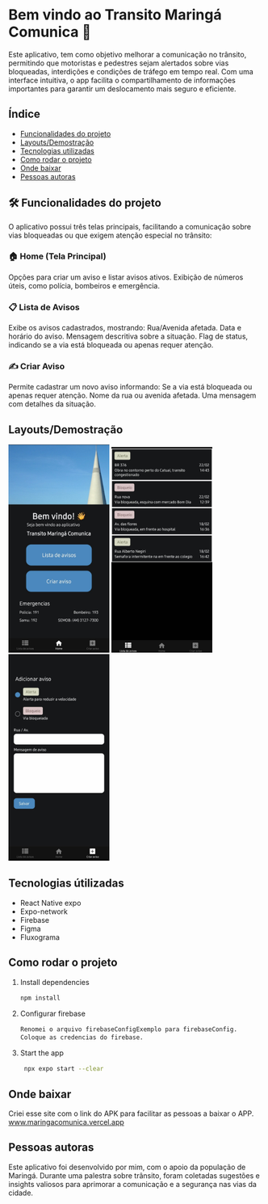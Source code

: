 # Bem vindo ao Transito Maringá Comunica 👋

Este aplicativo, tem como objetivo melhorar a comunicação no trânsito, permitindo que motoristas e pedestres sejam alertados sobre vias bloqueadas, interdições e condições de tráfego em tempo real. Com uma interface intuitiva, o app facilita o compartilhamento de informações importantes para garantir um deslocamento mais seguro e eficiente.

## Índice

- [Funcionalidades do projeto](#funcionalidades)
- [Layouts/Demostração](#layout)
- [Tecnologias utilizadas](#tecnologias)
- [Como rodar o projeto](#build)
- [Onde baixar](#site)
- [Pessoas autoras](#dev)

## 🛠️ Funcionalidades do projeto
O aplicativo possui três telas principais, facilitando a comunicação sobre vias bloqueadas ou que exigem atenção especial no trânsito:

### 🏠 Home (Tela Principal)

Opções para criar um aviso e listar avisos ativos.
Exibição de números úteis, como polícia, bombeiros e emergência.

### 📋 Lista de Avisos

Exibe os avisos cadastrados, mostrando:
Rua/Avenida afetada.
Data e horário do aviso.
Mensagem descritiva sobre a situação.
Flag de status, indicando se a via está bloqueada ou apenas requer atenção.
### ✍️ Criar Aviso

Permite cadastrar um novo aviso informando:
Se a via está bloqueada ou apenas requer atenção.
Nome da rua ou avenida afetada.
Uma mensagem com detalhes da situação.

## Layouts/Demostração
<img src="assets/images/tela-menu.jpg"  width="200" />
<img src="assets/images/tela-lista.jpg"  width="200"/>
<img src="assets/images/tela-criar.jpg"  width="200"/>

## Tecnologias útilizadas
- React Native expo
- Expo-network
- Firebase
- Figma
- Fluxograma

## Como rodar o projeto
1. Install dependencies

   ```bash
   npm install
   ```

2. Configurar firebase

   ```bash
   Renomei o arquivo firebaseConfigExemplo para firebaseConfig.
   Coloque as credencias do firebase.
   ```

2. Start the app

   ```bash
    npx expo start --clear
   ```


## Onde baixar
Criei esse site com o link do APK para facilitar as pessoas a baixar o APP. <br/>
www.maringacomunica.vercel.app

## Pessoas autoras
Este aplicativo foi desenvolvido por mim, com o apoio da população de Maringá. Durante uma palestra sobre trânsito, foram coletadas sugestões e insights valiosos para aprimorar a comunicação e a segurança nas vias da cidade. 